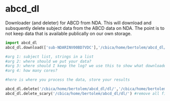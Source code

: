 # abcd_dl
Downloader (and deleter) for ABCD from NDA.
This will download and subsquently delete subject data from the ABCD data on NDA. The point is to not keep data that is available publically on our own storage.

```python
import abcd_dl
abcd_dl.download(['sub-NDARINV00BD7VDC'],'/cbica/home/bertolem/abcd_dl/dl/','/cbica/home/bertolem/abcd_dl',4)

#arg 1: subject list, strings in a list
#arg 2: where should we put your data?
#arg 3: where should I keep the log? we use this to show what downloaded, and use it to delete things
#arg 4: how many cores?

#here is where you process the data, store your results

abcd_dl.delete('/cbica/home/bertolem/abcd_dl/dl/','/cbica/home/bertolem/abcd_dl') #remove files, keep directory structure
abcd_dl.delete_scary('/cbica/home/bertolem/abcd_dl/dl/') #remove all files you downloaded, including the directory structure (i.e., rm -f -r /cbica/home/bertolem/abcd_dl/dl/)
```
